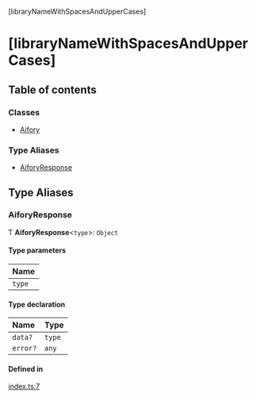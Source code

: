 [libraryNameWithSpacesAndUpperCases]

# [libraryNameWithSpacesAndUpperCases]

## Table of contents

### Classes

- [Aifory](classes/Aifory.md)

### Type Aliases

- [AiforyResponse](README.md#aiforyresponse)

## Type Aliases

### AiforyResponse

Ƭ **AiforyResponse**\<`type`\>: `Object`

#### Type parameters

| Name |
| :------ |
| `type` |

#### Type declaration

| Name | Type |
| :------ | :------ |
| `data?` | `type` |
| `error?` | `any` |

#### Defined in

[index.ts:7](https://github.com/bgrusnak/aifory/blob/8398090/src/index.ts#L7)
